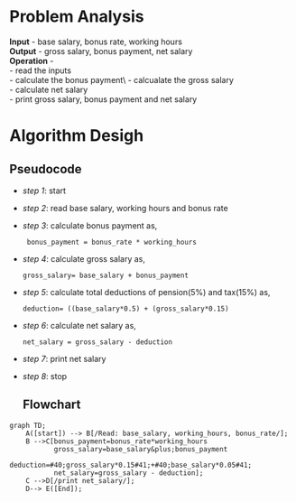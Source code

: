 # Problem Analysis
**Input** - base salary, bonus rate, working hours\
**Output** - gross salary, bonus payment, net salary\
**Operation** - \
          - read the inputs\
          - calculate the bonus payment\ 
          - calcualate the gross salary\
          - calculate net salary\
          - print gross salary, bonus payment and net salary
# Algorithm Desigh
## Pseudocode
+ *step 1*: start
+ *step 2*: read base salary, working hours and bonus rate
+ *step 3*: calculate bonus payment as,
  
  ```
   bonus_payment = bonus_rate * working_hours
  ```
  
+ *step 4*: calculate gross salary as,
  
  ```
  gross_salary= base_salary + bonus_payment
  ````
  
+ *step 5*: calculate total deductions of pension(5%) and tax(15%)  as,
  
  ```
  deduction= ((base_salary*0.5) + (gross_salary*0.15)
  ```
  
+ *step 6*: calculate net salary as,
  
  ```
  net_salary = gross_salary - deduction
  ```
  
+ *step 7*: print net salary
+ *step 8*: stop
  ## Flowchart
```mermaid
graph TD;
    A([start]) --> B[/Read: base_salary, working_hours, bonus_rate/];
    B -->C[bonus_payment=bonus_rate*working_hours
           gross_salary=base_salary&plus;bonus_payment
           deduction=#40;gross_salary*0.15#41;+#40;base_salary*0.05#41;
           net_salary=gross_salary - deduction];
    C -->D[/print net_salary/];
    D--> E([End]);





  
